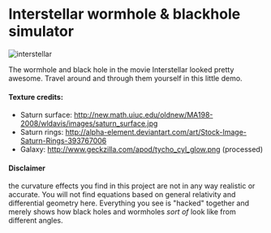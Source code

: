 Interstellar wormhole & blackhole simulator
==============

![interstellar](https://user-images.githubusercontent.com/831538/40886364-ba1fcdc6-6736-11e8-95f7-b67e0a1be505.jpg)

The wormhole and black hole in the movie Interstellar looked pretty awesome. Travel around and through them yourself in this little demo.

#### Texture credits:
- Saturn surface: http://new.math.uiuc.edu/oldnew/MA198-2008/wldavis/images/saturn_surface.jpg
- Saturn rings: http://alpha-element.deviantart.com/art/Stock-Image-Saturn-Rings-393767006
- Galaxy: http://www.geckzilla.com/apod/tycho_cyl_glow.png (processed)

#### Disclaimer
the curvature effects you find in this project are not in any way realistic or accurate. You will not find equations based on general relativity and differential geometry here. Everything you see is "hacked" together and merely shows how black holes and wormholes _sort of_ look like from different angles.
 
